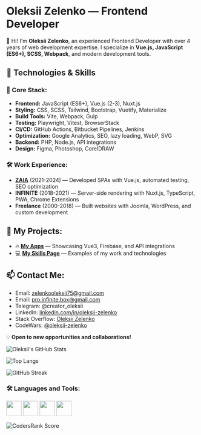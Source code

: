 # Oleksii Zelenko — Frontend Developer


👋 Hi! I'm **Oleksii Zelenko**, an experienced Frontend Developer with over 4 years of web development expertise. I specialize in **Vue.js, JavaScript (ES6+), SCSS, Webpack**, and modern development tools.

## 🚀 Technologies & Skills

### 📌 Core Stack:
- **Frontend:** JavaScript (ES6+), Vue.js (2-3), Nuxt.js
- **Styling:** CSS, SCSS, Tailwind, Bootstrap, Vuetify, Materialize
- **Build Tools:** Vite, Webpack, Gulp
- **Testing:** Playwright, Vitest, BrowserStack
- **CI/CD:** GitHub Actions, Bitbucket Pipelines, Jenkins
- **Optimization:** Google Analytics, SEO, lazy loading, WebP, SVG
- **Backend:** PHP, Node.js, API integrations
- **Design:** Figma, Photoshop, CorelDRAW

### 🛠️ Work Experience:
- **[ZAIA](https://business-vue3.web.app/)** (2021-2024) — Developed SPAs with Vue.js, automated testing, SEO optimization
- **INFINITE** (2018-2021) — Server-side rendering with Nuxt.js, TypeScript, PWA, Chrome Extensions
- **Freelance** (2000-2018) — Built websites with Joomla, WordPress, and custom development

## 🌟 My Projects:
- 🔥 **[My Apps](https://business-vue3.web.app/)** — Showcasing Vue3, Firebase, and API integrations
- 💻 **[My Skills Page](https://alexeyzelenko.github.io/my-skills)** — Examples of my work and technologies

## 📫 Contact Me:
- Email: zelenkooleksii75@gmail.com
- Email: pro.infinite.box@gmail.com
- Telegram: @creator_oleksii
- LinkedIn: [linkedin.com/in/oleksii-zelenko](https://linkedin.com/in/oleksii-zelenko)
- Stack Overflow: [Oleksii Zelenko](https://stackoverflow.com/users/14241212/oleksii-zelenko)
- CodeWars: [@oleksii-zelenko](https://www.codewars.com/users/oleksii-zelenko)

💡 **Open to new opportunities and collaborations!**


![Oleksii's GitHub Stats](https://github-readme-stats.vercel.app/api?username=AlexeyZelenko&show_icons=true&theme=dark&count_private=true)


![Top Langs](https://github-readme-stats.vercel.app/api/top-langs/?username=AlexeyZelenko&layout=compact&theme=dark)


![GitHub Streak](https://github-readme-streak-stats.herokuapp.com/?user=AlexeyZelenko&theme=dark)


### 🛠️ Languages and Tools:
<p align="left">
<img src="https://cdn.jsdelivr.net/gh/devicons/devicon/icons/javascript/javascript-original.svg" width="40" height="40"/>
<img src="https://cdn.jsdelivr.net/gh/devicons/devicon/icons/vuejs/vuejs-original.svg" width="40" height="40"/>
<img src="https://cdn.jsdelivr.net/gh/devicons/devicon/icons/webpack/webpack-original.svg" width="40" height="40"/>
<img src="https://cdn.jsdelivr.net/gh/devicons/devicon/icons/sass/sass-original.svg" width="40" height="40"/>
</p>


![CodersRank Score](https://cr-ss-service.azurewebsites.net/api/ScreenShot?widget=summary&username=AlexeyZelenko)


